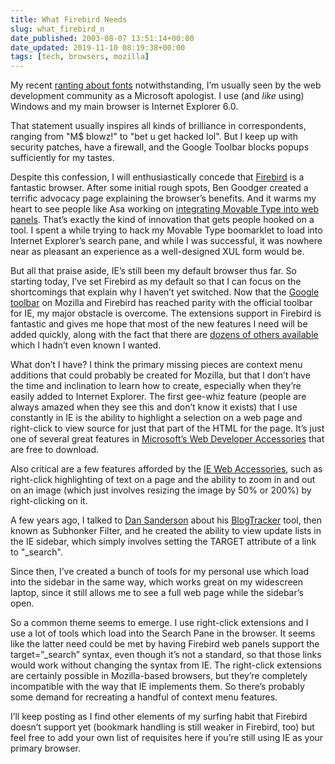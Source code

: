 ```yaml
---
title: What Firebird Needs
slug: what_firebird_n
date_published: 2003-08-07 13:51:14+00:00
date_updated: 2019-11-10 08:19:38+00:00
tags: [tech, browsers, mozilla]
---
```

My recent [ranting about fonts](/2003/07/25/many_years_of_s/) notwithstanding, I’m usually seen by the web development community as a Microsoft apologist. I use (and *like* using) Windows and my main browser is Internet Explorer 6.0.

That statement usually inspires all kinds of brilliance in correspondents, ranging from "M$ blowz!" to "bet u get hacked lol". But I keep up with security patches, have a firewall, and the Google Toolbar blocks popups sufficiently for my tastes.

Despite this confession, I will enthusiastically concede that [Firebird](http://www.mozilla.org/products/firebird/why/) is a fantastic browser. After some initial rough spots, Ben Goodger created a terrific advocacy page explaining the browser’s benefits. And it warms my heart to see people like Asa working on [integrating Movable Type into web panels](http://weblogs.mozillazine.org/asa/archives/003810.html). That’s exactly the kind of innovation that gets people hooked on a tool. I spent a while trying to hack my Movable Type boomarklet to load into Internet Explorer’s search pane, and while I was successful, it was nowhere near as pleasant an experience as a well-designed XUL form would be.

But all that praise aside, IE’s still been my default browser thus far. So starting today, I’ve set Firebird as my default so that I can focus on the shortcomings that explain why I haven’t yet switched. Now that the [Google toolbar](http://googlebar.mozdev.org/) on Mozilla and Firebird has reached parity with the official toolbar for IE, my major obstacle is overcome. The extensions support in Firebird is fantastic and gives me hope that most of the new features I need will be added quickly, along with the fact that there are [dozens of others available](http://texturizer.net/firebird/extensions.html) which I hadn’t even known I wanted.

What don’t I have? I think the primary missing pieces are context menu additions that could probably be created for Mozilla, but that I don’t have the time and inclination to learn how to create, especially when they’re easily added to Internet Explorer. The first gee-whiz feature (people are always amazed when they see this and don’t know it exists) that I use constantly in IE is the ability to highlight a selection on a web page and right-click to view source for just that part of the HTML for the page. It’s just one of several great features in [Microsoft’s Web Developer Accessories](http://www.microsoft.com/windows/ie/previous/webaccess/webdevaccess.asp) that are free to download.

Also critical are a few features afforded by the [IE Web Accessories](http://www.microsoft.com/windows/ie/previous/webaccess/ie5wa.asp), such as right-click highlighting of text on a page and the ability to zoom in and out on an image (which just involves resizing the image by 50% or 200%) by right-clicking on it.

A few years ago, I talked to [Dan Sanderson](http://www.dansanderson.com/blog/) about his [BlogTracker](http://www.dansanderson.com/blogtracker/) tool, then known as Subhonker Filter, and he created the ability to view update lists in the IE sidebar, which simply involves setting the TARGET attribute of a link to "_search".

Since then, I’ve created a bunch of tools for my personal use which load into the sidebar in the same way, which works great on my widescreen laptop, since it still allows me to see a full web page while the sidebar’s open.

So a common theme seems to emerge. I use right-click extensions and I use a lot of tools which load into the Search Pane in the browser. It seems like the latter need could be met by having Firebird web panels support the target=”_search” syntax, even though it’s not a standard, so that those links would work without changing the syntax from IE. The right-click extensions are certainly possible in Mozilla-based browsers, but they’re completely incompatible with the way that IE implements them. So there’s probably some demand for recreating a handful of context menu features.

I’ll keep posting as I find other elements of my surfing habit that Firebird doesn’t support yet (bookmark handling is still weaker in Firebird, too) but feel free to add your own list of requisites here if you’re still using IE as your primary browser.
